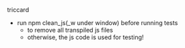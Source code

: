 triccard

- run npm clean_js(_w under window) before running tests
    - to remove all transpiled js files
    - otherwise, the js code is used for testing!
